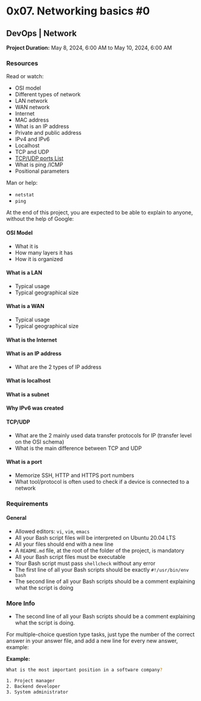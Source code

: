 # 0x07. Networking basics #0

## DevOps | Network

**Project Duration:** May 8, 2024, 6:00 AM to May 10, 2024, 6:00 AM

### Resources

Read or watch:

- OSI model
- Different types of network
- LAN network
- WAN network
- Internet
- MAC address
- What is an IP address
- Private and public address
- IPv4 and IPv6
- Localhost
- TCP and UDP
- [TCP/UDP ports List](https://en.wikipedia.org/wiki/List_of_TCP_and_UDP_port_numbers)
- What is ping /ICMP
- Positional parameters

Man or help:

- `netstat`
- `ping`

At the end of this project, you are expected to be able to explain to anyone, without the help of Google:

#### OSI Model
- What it is
- How many layers it has
- How it is organized

#### What is a LAN

- Typical usage
- Typical geographical size

#### What is a WAN

- Typical usage
- Typical geographical size

#### What is the Internet

#### What is an IP address

- What are the 2 types of IP address

#### What is localhost

#### What is a subnet

#### Why IPv6 was created

#### TCP/UDP

- What are the 2 mainly used data transfer protocols for IP (transfer level on the OSI schema)
- What is the main difference between TCP and UDP

#### What is a port

- Memorize SSH, HTTP and HTTPS port numbers
- What tool/protocol is often used to check if a device is connected to a network

### Requirements

#### General

- Allowed editors: `vi`, `vim`, `emacs`
- All your Bash script files will be interpreted on Ubuntu 20.04 LTS
- All your files should end with a new line
- A `README.md` file, at the root of the folder of the project, is mandatory
- All your Bash script files must be executable
- Your Bash script must pass `shellcheck` without any error
- The first line of all your Bash scripts should be exactly `#!/usr/bin/env bash`
- The second line of all your Bash scripts should be a comment explaining what the script is doing

### More Info

- The second line of all your Bash scripts should be a comment explaining what the script is doing.

For multiple-choice question type tasks, just type the number of the correct answer in your answer file, and add a new line for every new answer, example:

**Example:**

```bash
What is the most important position in a software company?

1. Project manager
2. Backend developer
3. System administrator